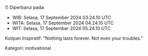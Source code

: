 ⏰ Diperbarui pada:
- WIB: Selasa, 17 September 2024 03.24.10 UTC
- WITA: Selasa, 17 September 2024 04.24.10 UTC
- WIT: Selasa, 17 September 2024 05.24.10 UTC

Kutipan Inspiratif:
"Nothing lasts forever. Not even your troubles."


Kategori: motivational


